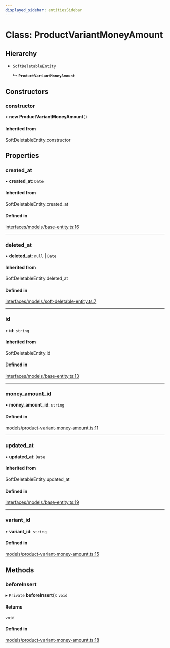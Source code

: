 ```yaml
---
displayed_sidebar: entitiesSidebar
---
```


# Class: ProductVariantMoneyAmount

## Hierarchy

- `SoftDeletableEntity`

  ↳ **`ProductVariantMoneyAmount`**

## Constructors

### constructor

• **new ProductVariantMoneyAmount**()

#### Inherited from

SoftDeletableEntity.constructor

## Properties

### created\_at

• **created\_at**: `Date`

#### Inherited from

SoftDeletableEntity.created\_at

#### Defined in

[interfaces/models/base-entity.ts:16](https://github.com/medusajs/medusa/blob/33df8122b/packages/medusa/src/interfaces/models/base-entity.ts#L16)

___

### deleted\_at

• **deleted\_at**: ``null`` \| `Date`

#### Inherited from

SoftDeletableEntity.deleted\_at

#### Defined in

[interfaces/models/soft-deletable-entity.ts:7](https://github.com/medusajs/medusa/blob/33df8122b/packages/medusa/src/interfaces/models/soft-deletable-entity.ts#L7)

___

### id

• **id**: `string`

#### Inherited from

SoftDeletableEntity.id

#### Defined in

[interfaces/models/base-entity.ts:13](https://github.com/medusajs/medusa/blob/33df8122b/packages/medusa/src/interfaces/models/base-entity.ts#L13)

___

### money\_amount\_id

• **money\_amount\_id**: `string`

#### Defined in

[models/product-variant-money-amount.ts:11](https://github.com/medusajs/medusa/blob/33df8122b/packages/medusa/src/models/product-variant-money-amount.ts#L11)

___

### updated\_at

• **updated\_at**: `Date`

#### Inherited from

SoftDeletableEntity.updated\_at

#### Defined in

[interfaces/models/base-entity.ts:19](https://github.com/medusajs/medusa/blob/33df8122b/packages/medusa/src/interfaces/models/base-entity.ts#L19)

___

### variant\_id

• **variant\_id**: `string`

#### Defined in

[models/product-variant-money-amount.ts:15](https://github.com/medusajs/medusa/blob/33df8122b/packages/medusa/src/models/product-variant-money-amount.ts#L15)

## Methods

### beforeInsert

▸ `Private` **beforeInsert**(): `void`

#### Returns

`void`

#### Defined in

[models/product-variant-money-amount.ts:18](https://github.com/medusajs/medusa/blob/33df8122b/packages/medusa/src/models/product-variant-money-amount.ts#L18)
